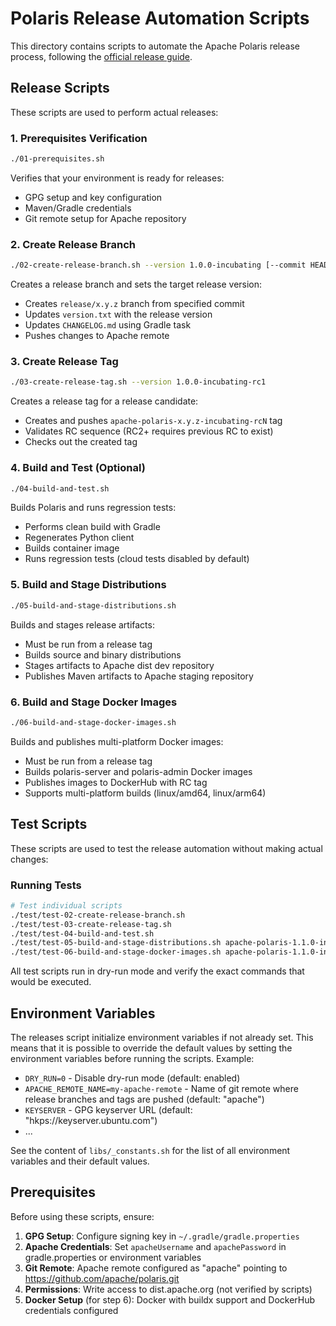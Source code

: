 # Polaris Release Automation Scripts

This directory contains scripts to automate the Apache Polaris release process, following the [official release guide](https://github.com/apache/polaris/blob/main/docs/release-guide.md).

## Release Scripts

These scripts are used to perform actual releases:

### 1. Prerequisites Verification
```bash
./01-prerequisites.sh
```
Verifies that your environment is ready for releases:
- GPG setup and key configuration
- Maven/Gradle credentials
- Git remote setup for Apache repository

### 2. Create Release Branch
```bash
./02-create-release-branch.sh --version 1.0.0-incubating [--commit HEAD] [--recreate]
```
Creates a release branch and sets the target release version:
- Creates `release/x.y.z` branch from specified commit
- Updates `version.txt` with the release version
- Updates `CHANGELOG.md` using Gradle task
- Pushes changes to Apache remote

### 3. Create Release Tag
```bash
./03-create-release-tag.sh --version 1.0.0-incubating-rc1
```
Creates a release tag for a release candidate:
- Creates and pushes `apache-polaris-x.y.z-incubating-rcN` tag
- Validates RC sequence (RC2+ requires previous RC to exist)
- Checks out the created tag

### 4. Build and Test (Optional)
```bash
./04-build-and-test.sh
```
Builds Polaris and runs regression tests:
- Performs clean build with Gradle
- Regenerates Python client
- Builds container image
- Runs regression tests (cloud tests disabled by default)

### 5. Build and Stage Distributions
```bash
./05-build-and-stage-distributions.sh
```
Builds and stages release artifacts:
- Must be run from a release tag
- Builds source and binary distributions
- Stages artifacts to Apache dist dev repository
- Publishes Maven artifacts to Apache staging repository

### 6. Build and Stage Docker Images
```bash
./06-build-and-stage-docker-images.sh
```
Builds and publishes multi-platform Docker images:
- Must be run from a release tag
- Builds polaris-server and polaris-admin Docker images
- Publishes images to DockerHub with RC tag
- Supports multi-platform builds (linux/amd64, linux/arm64)

## Test Scripts

These scripts are used to test the release automation without making actual changes:

### Running Tests
```bash
# Test individual scripts
./test/test-02-create-release-branch.sh
./test/test-03-create-release-tag.sh
./test/test-04-build-and-test.sh
./test/test-05-build-and-stage-distributions.sh apache-polaris-1.1.0-incubating-rc1
./test/test-06-build-and-stage-docker-images.sh apache-polaris-1.1.0-incubating-rc1
```

All test scripts run in dry-run mode and verify the exact commands that would be executed.

## Environment Variables
The releases script initialize environment variables if not already set.
This means that it is possible to override the default values by setting the environment variables before running the scripts.
Example:

- `DRY_RUN=0` - Disable dry-run mode (default: enabled)
- `APACHE_REMOTE_NAME=my-apache-remote` - Name of git remote where release branches and tags are pushed (default: "apache")
- `KEYSERVER` - GPG keyserver URL (default: "hkps://keyserver.ubuntu.com")
- ...

See the content of `libs/_constants.sh` for the list of all environment variables and their default values.

## Prerequisites

Before using these scripts, ensure:

1. **GPG Setup**: Configure signing key in `~/.gradle/gradle.properties`
2. **Apache Credentials**: Set `apacheUsername` and `apachePassword` in gradle.properties or environment variables
3. **Git Remote**: Apache remote configured as "apache" pointing to https://github.com/apache/polaris.git
4. **Permissions**: Write access to dist.apache.org (not verified by scripts)
5. **Docker Setup** (for step 6): Docker with buildx support and DockerHub credentials configured
